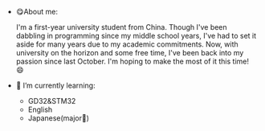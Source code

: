 - 😋About me: 

  I'm a first-year university student from China. Though I've been dabbling in programming since my middle school years, I've had to set it aside for many years due to my academic commitments. Now, with university on the horizon and some free time, I've been back into my passion since last October. I'm hoping to make the most of it this time! 😄

- 🌱 I’m currently learning:

  - GD32&STM32
  - English
  - Japanese(major🫠)

<!--
**HonestLiu/HonestLiu** is a ✨ _special_ ✨ repository because its `README.md` (this file) appears on your GitHub profile.

Here are some ideas to get you started:

- 🔭 I’m currently working on ...
- 👯 I’m looking to collaborate on ...
- 🤔 I’m looking for help with ...
- 💬 Ask me about ...
- 📫 How to reach me: ...
- 😄 Pronouns: ...
- ⚡ Fun fact: ...
-->
